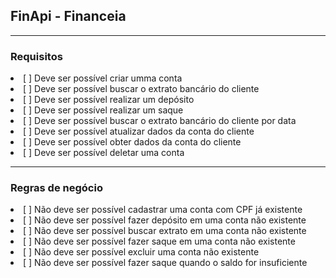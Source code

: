 ## FinApi - Financeia

---

### Requisitos

<li>[ ] Deve ser possível criar umma conta</li>
<li>[ ] Deve ser possível buscar o extrato bancário do cliente</li>
<li>[ ] Deve ser possível realizar um depósito</li>
<li>[ ] Deve ser possível realizar um saque</li>
<li>[ ] Deve ser possível buscar o extrato bancário do cliente por data</li>
<li>[ ] Deve ser possível atualizar dados da conta do cliente</li>
<li>[ ] Deve ser possível obter dados da conta do cliente</li>
<li>[ ] Deve ser possível deletar uma conta</li>

---

### Regras de negócio

<li>[ ] Não deve ser possível cadastrar uma conta com CPF já existente</li>
<li>[ ] Não deve ser possível fazer depósito em uma conta não existente</li>
<li>[ ] Não deve ser possível buscar extrato em uma conta não existente</li>
<li>[ ] Não deve ser possível fazer saque em uma conta não existente</li>
<li>[ ] Não deve ser possível excluir uma conta não existente</li>
<li>[ ] Não deve ser possível fazer saque quando o saldo for insuficiente</li>
